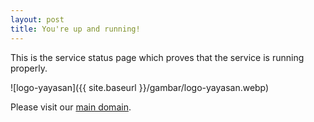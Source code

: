 ```yaml
---
layout: post
title: You're up and running!
---
```


This is the service status page which proves that the service is running properly.

![logo-yayasan]({{ site.baseurl }}/gambar/logo-yayasan.webp)

Please visit our [main domain](https://nusa.or.id/).
